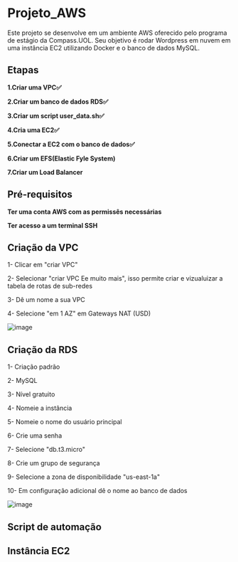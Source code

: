 # Projeto_AWS
Este projeto se desenvolve em um ambiente AWS oferecido pelo programa de estágio da Compass.UOL. Seu objetivo é rodar Wordpress em nuvem em uma instância EC2 utilizando Docker e o banco de dados MySQL.

## Etapas
**1.Criar uma VPC✅**

**2.Criar um banco de dados RDS✅**

**3.Criar um script user_data.sh✅** 

**4.Cria uma EC2✅** 

**5.Conectar a EC2 com o banco de dados✅**

**6.Criar um EFS(Elastic Fyle System)**

**7.Criar um Load Balancer**



## Pré-requisitos
**Ter uma conta AWS com as permissês necessárias**

**Ter acesso a um terminal SSH**


## Criação da VPC

1- Clicar em "criar VPC"

2- Selecionar "criar VPC Ee muito mais", isso permite criar e vizualuizar a tabela de rotas de sub-redes

3- Dê um nome a sua VPC

4- Selecione "em 1 AZ" em Gateways NAT (USD)

![image](https://github.com/user-attachments/assets/a240f985-ddfd-4425-89f7-70113c9c79ae)


## Criação da RDS

1- Criação padrão

2- MySQL

3- Nível gratuito

4- Nomeie a instância

5- Nomeie o nome do usuário principal

6- Crie uma senha

7- Selecione "db.t3.micro"

8- Crie um grupo de segurança 

9- Selecione a zona de disponibilidade "us-east-1a"

10- Em configuração adicional dê o nome ao banco de dados

![image](https://github.com/user-attachments/assets/3734e8d3-c3ae-4e9a-a2de-72385a295f82)



## Script de automação




## Instância EC2
